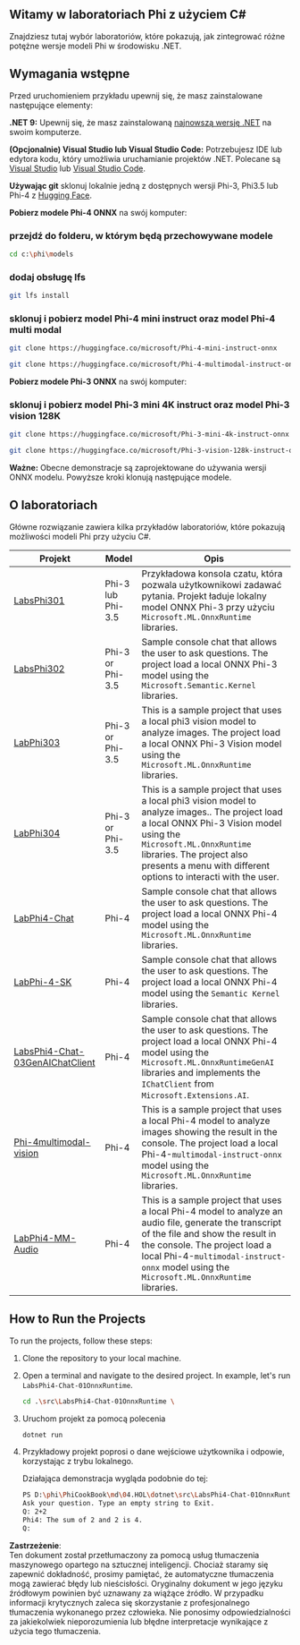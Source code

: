## Witamy w laboratoriach Phi z użyciem C#

Znajdziesz tutaj wybór laboratoriów, które pokazują, jak zintegrować różne potężne wersje modeli Phi w środowisku .NET.

## Wymagania wstępne

Przed uruchomieniem przykładu upewnij się, że masz zainstalowane następujące elementy:

**.NET 9:** Upewnij się, że masz zainstalowaną [najnowszą wersję .NET](https://dotnet.microsoft.com/download/dotnet?WT.mc_id=aiml-137032-kinfeylo) na swoim komputerze.

**(Opcjonalnie) Visual Studio lub Visual Studio Code:** Potrzebujesz IDE lub edytora kodu, który umożliwia uruchamianie projektów .NET. Polecane są [Visual Studio](https://visualstudio.microsoft.com?WT.mc_id=aiml-137032-kinfeylo) lub [Visual Studio Code](https://code.visualstudio.com?WT.mc_id=aiml-137032-kinfeylo).

**Używając git** sklonuj lokalnie jedną z dostępnych wersji Phi-3, Phi3.5 lub Phi-4 z [Hugging Face](https://huggingface.co/collections/lokinfey/phi-4-family-679c6f234061a1ab60f5547c).

**Pobierz modele Phi-4 ONNX** na swój komputer:

### przejdź do folderu, w którym będą przechowywane modele

```bash
cd c:\phi\models
```

### dodaj obsługę lfs

```bash
git lfs install 
```

### sklonuj i pobierz model Phi-4 mini instruct oraz model Phi-4 multi modal

```bash
git clone https://huggingface.co/microsoft/Phi-4-mini-instruct-onnx

git clone https://huggingface.co/microsoft/Phi-4-multimodal-instruct-onnx
```

**Pobierz modele Phi-3 ONNX** na swój komputer:

### sklonuj i pobierz model Phi-3 mini 4K instruct oraz model Phi-3 vision 128K

```bash
git clone https://huggingface.co/microsoft/Phi-3-mini-4k-instruct-onnx

git clone https://huggingface.co/microsoft/Phi-3-vision-128k-instruct-onnx-cpu
```

**Ważne:** Obecne demonstracje są zaprojektowane do używania wersji ONNX modelu. Powyższe kroki klonują następujące modele.

## O laboratoriach

Główne rozwiązanie zawiera kilka przykładów laboratoriów, które pokazują możliwości modeli Phi przy użyciu C#.

| Projekt | Model | Opis |
| ------------ | -----------| ----------- |
| [LabsPhi301](../../../../../md/04.HOL/dotnet/src/LabsPhi301) | Phi-3 lub Phi-3.5 | Przykładowa konsola czatu, która pozwala użytkownikowi zadawać pytania. Projekt ładuje lokalny model ONNX Phi-3 przy użyciu `Microsoft.ML.OnnxRuntime` libraries. |
| [LabsPhi302](../../../../../md/04.HOL/dotnet/src/LabsPhi302) | Phi-3 or Phi-3.5 | Sample console chat that allows the user to ask questions. The project load a local ONNX Phi-3 model using the `Microsoft.Semantic.Kernel` libraries. |
| [LabPhi303](../../../../../md/04.HOL/dotnet/src/LabsPhi303) | Phi-3 or Phi-3.5 | This is a sample project that uses a local phi3 vision model to analyze images. The project load a local ONNX Phi-3 Vision model using the `Microsoft.ML.OnnxRuntime` libraries. |
| [LabPhi304](../../../../../md/04.HOL/dotnet/src/LabsPhi304) | Phi-3 or Phi-3.5 | This is a sample project that uses a local phi3 vision model to analyze images.. The project load a local ONNX Phi-3 Vision model using the `Microsoft.ML.OnnxRuntime` libraries. The project also presents a menu with different options to interacti with the user. | 
| [LabPhi4-Chat](../../../../../md/04.HOL/dotnet/src/LabsPhi4-Chat-01OnnxRuntime) | Phi-4 | Sample console chat that allows the user to ask questions. The project load a local ONNX Phi-4 model using the `Microsoft.ML.OnnxRuntime` libraries. |
| [LabPhi-4-SK](../../../../../md/04.HOL/dotnet/src/LabsPhi4-Chat-02SK) | Phi-4 | Sample console chat that allows the user to ask questions. The project load a local ONNX Phi-4 model using the `Semantic Kernel` libraries. |
| [LabsPhi4-Chat-03GenAIChatClient](../../../../../md/04.HOL/dotnet/src/LabsPhi4-Chat-03GenAIChatClient) | Phi-4 | Sample console chat that allows the user to ask questions. The project load a local ONNX Phi-4 model using the `Microsoft.ML.OnnxRuntimeGenAI` libraries and implements the `IChatClient` from `Microsoft.Extensions.AI`. |
| [Phi-4multimodal-vision](../../../../../md/04.HOL/dotnet/src/LabsPhi4-MultiModal-01Images) | Phi-4 | This is a sample project that uses a local Phi-4 model to analyze images showing the result in the console. The project load a local Phi-4-`multimodal-instruct-onnx` model using the `Microsoft.ML.OnnxRuntime` libraries. |
| [LabPhi4-MM-Audio](../../../../../md/04.HOL/dotnet/src/LabsPhi4-MultiModal-02Audio) | Phi-4 |This is a sample project that uses a local Phi-4 model to analyze an audio file, generate the transcript of the file and show the result in the console. The project load a local Phi-4-`multimodal-instruct-onnx` model using the `Microsoft.ML.OnnxRuntime` libraries. |

## How to Run the Projects

To run the projects, follow these steps:

1. Clone the repository to your local machine.

1. Open a terminal and navigate to the desired project. In example, let's run `LabsPhi4-Chat-01OnnxRuntime`.

    ```bash
    cd .\src\LabsPhi4-Chat-01OnnxRuntime \
    ```

1. Uruchom projekt za pomocą polecenia

    ```bash
    dotnet run
    ```

1. Przykładowy projekt poprosi o dane wejściowe użytkownika i odpowie, korzystając z trybu lokalnego.

   Działająca demonstracja wygląda podobnie do tej:

   ```bash
   PS D:\phi\PhiCookBook\md\04.HOL\dotnet\src\LabsPhi4-Chat-01OnnxRuntime> dotnet run
   Ask your question. Type an empty string to Exit.
   Q: 2+2
   Phi4: The sum of 2 and 2 is 4.
   Q:
   ```

**Zastrzeżenie**:  
Ten dokument został przetłumaczony za pomocą usług tłumaczenia maszynowego opartego na sztucznej inteligencji. Chociaż staramy się zapewnić dokładność, prosimy pamiętać, że automatyczne tłumaczenia mogą zawierać błędy lub nieścisłości. Oryginalny dokument w jego języku źródłowym powinien być uznawany za wiążące źródło. W przypadku informacji krytycznych zaleca się skorzystanie z profesjonalnego tłumaczenia wykonanego przez człowieka. Nie ponosimy odpowiedzialności za jakiekolwiek nieporozumienia lub błędne interpretacje wynikające z użycia tego tłumaczenia.